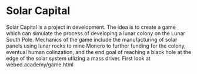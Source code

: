 # Solar Capital

Solar Capital is a project in development. The idea is to create a game which can simulate the process of developing a lunar colony on the Lunar South Pole. Mechanics of the game include the manufacturing of solar panels using lunar rocks to mine Monero to further funding for the colony, eventual human colinzation, and the end goal of reaching a black hole at the edge of the solar system utlizing a mass driver. First look at webed.academy/game.html
